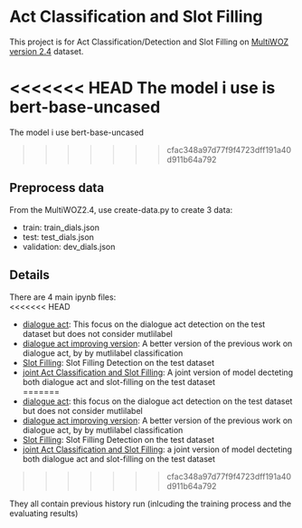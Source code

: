 # Act Classification and Slot Filling

This project is for Act Classification/Detection and Slot Filling on [MultiWOZ version 2.4](https://github.com/smartyfh/MultiWOZ2.4) dataset.

<<<<<<< HEAD
The model i use is bert-base-uncased
=======
The model i use bert-base-uncased
>>>>>>> cfac348a97d77f9f4723dff191a40d911b64a792

## Preprocess data

From the MultiWOZ2.4, use create-data.py to create 3 data: 
- train: train_dials.json
- test: test_dials.json 
- validation: dev_dials.json

## Details

There are 4 main ipynb files: <br>
<<<<<<< HEAD
- [dialogue act](https://github.com/Seeker38/Act_Classification_and_Slot_Filling/blob/master/dialogueAct.ipynb): This focus on the dialogue act detection on the test dataset but does not consider mutlilabel<br>
- [dialogue act improving version](https://github.com/Seeker38/Act_Classification_and_Slot_Filling/blob/master/dialogueActVer2.ipynb): A better version of the previous work on dialogue act, by by mutlilabel classification <br>
- [Slot Filling](https://github.com/Seeker38/Act_Classification_and_Slot_Filling/blob/master/slotFilling.ipynb): Slot Filling Detection on the test dataset <br>
- [joint Act Classification and Slot Filling](https://github.com/Seeker38/Act_Classification_and_Slot_Filling/blob/master/joint.ipynb): A joint version of model decteting both dialogue act and slot-filling on the test dataset <br>
=======
- [dialogue act](https://github.com/Seeker38/Act_Classification_and_Slot_Filling/blob/master/dialogueAct.ipynb): this focus on the dialogue act detection on the test dataset but does not consider mutlilabel<br>
- [dialogue act improving version](https://github.com/Seeker38/Act_Classification_and_Slot_Filling/blob/master/dialogueActVer2.ipynb): A better version of the previous work on dialogue act, by by mutlilabel classification <br>
- [Slot Filling](https://github.com/Seeker38/Act_Classification_and_Slot_Filling/blob/master/slotFilling.ipynb): Slot Filling Detection on the test dataset <br>
- [joint Act Classification and Slot Filling](https://github.com/Seeker38/Act_Classification_and_Slot_Filling/blob/master/joint.ipynb): a joint version of model decteting both dialogue act and slot-filling on the test dataset <br>
>>>>>>> cfac348a97d77f9f4723dff191a40d911b64a792

They all contain previous history run (inlcuding the training process and the evaluating results)